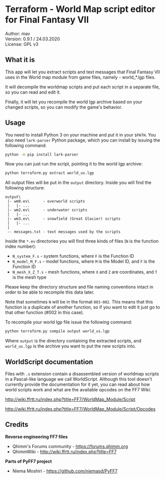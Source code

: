 # Terraform - World Map script editor for Final Fantasy VII

Author: mav  
Version: 0.9.1 / 24.03.2020  
License: GPL v3  

## What it is

This app will let you extract scripts and text messages that Final Fantasy VII
uses in the World map module from game files, namely - world_*.lgp files.

It will decompile the worldmap scripts and put each script in a separate file,
so you can read and edit it.

Finally, it will let you recompile the world lgp archive based on your changed
scripts, so you can modify the game's behavior.

## Usage

You need to install Python 3 on your machine and put it in your `$PATH`. You
also need `lark-parser` Python package, which you can install by issuing the 
following command:

```bash
python -m pip install lark-parser
```

Now you can just run the script, pointing it to the world lgp archive:

```bash
python terraform.py extract world_us.lgp
```

All output files will be put in the `output` directory. Inside you will find
the following structure:

```
output\
 |- wm0.ev\      - overworld scripts
 |   |- ...
 |- wm2.ev\      - underwater scripts
 |   |- ...
 |- wm3.ev\      - snowfield (Great Glacier) scripts
 |   |- ...
 |
 -- messages.txt - text messages used by the scripts
```

Inside the `*.ev` directories you will find three kinds of files (`N` is the function index number):

* `N_system_F.s` - system functions, where `F` is the Function ID
* `N_model_M_F.s` - model functions, where `M` is the Model ID, and `F` is the Function ID
* `N_mesh_X_Z_T.s` - mesh functions, where `X` and `Z` are coordinates, and `T` is the mesh type

Please keep the directory structure and file naming conventions intact in order
to be able to recompile this data later.

Note that sometimes `N` will be in the format `003-002`. This means that this function is a duplicate
of another function, so if you want to edit it just go to that other function (#002 in this case).

To recompile your world lgp file issue the following command:

```bash
python terraform.py compile output world_us.lgp
```

Where `output` is the directory containing the extracted scripts, and `world_us.lgp` is the archive
you want to put the new scripts into.

## WorldScript documentation

Files with `.s` extension contain a disassembled version of worldmap scripts in a Pascal-like 
language we call WorldScript. Although this tool doesn't currently provide the documentation for it 
yet, you can read about how world scripts work and what are the available opcodes on the FF7 Wiki:

http://wiki.ffrtt.ru/index.php?title=FF7/WorldMap_Module/Script

http://wiki.ffrtt.ru/index.php?title=FF7/WorldMap_Module/Script/Opcodes

## Credits

**Reverse engineering FF7 files**  
  - Qhimm's Forums community - https://forums.qhimm.org  
  - QhimmWiki - http://wiki.ffrtt.ru/index.php?title=FF7

**Parts of PyFF7 project**  
  - Niema Moshiri - https://github.com/niemasd/PyFF7
